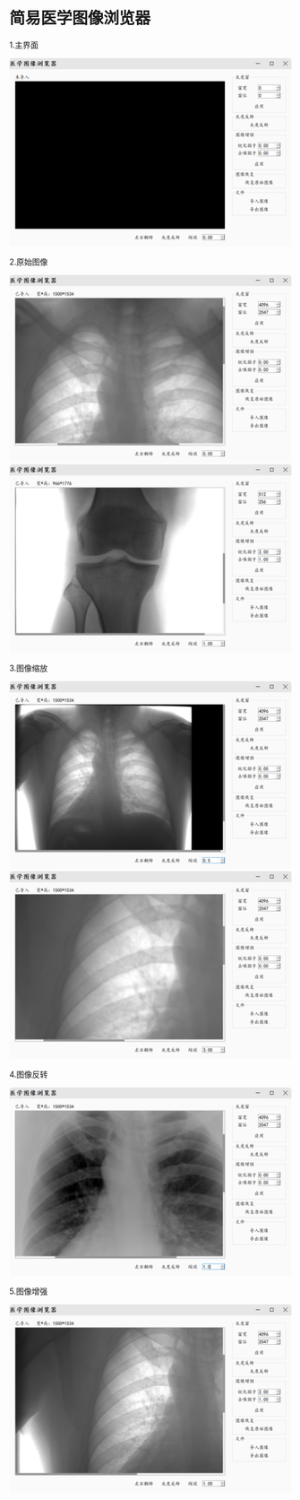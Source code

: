 # 简易医学图像浏览器

1.主界面

<img src="image/主界面.png" style="zoom:50%;" />

2.原始图像

<img src="image/肺部（原始尺寸-未反转-未增强）.png" style="zoom:50%;" />

<img src="image/膝盖（原始尺寸-未反转-未增强）.png" style="zoom:50%;" />

3.图像缩放

<img src="image/肺部（缩小-未反转-未增强）.png" style="zoom:50%;" />

<img src="image/肺部（放大-未反转-未增强）.png" style="zoom:50%;" />

4.图像反转

<img src="image/肺部（原始尺寸-灰度反转-未增强）.png" style="zoom:50%;" />

5.图像增强

<img src="image/肺部（原始尺寸-未反转-已增强）.png" style="zoom:50%;" />